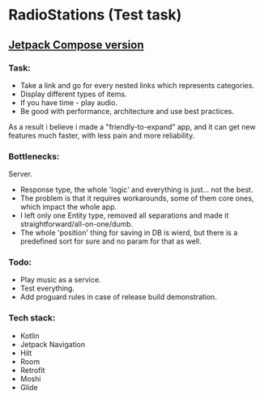 # RadioStations (Test task)

## [Jetpack Compose version](https://github.com/AlexeyMerov/RadioStations/tree/compose)

### Task:
- Take a link and go for every nested links which represents categories.  
- Display different types of items.
- If you have time - play audio.  
- Be good with performance, architecture and use best practices.
  
As a result i believe i made a "friendly-to-expand" app, and it can get new features much faster, with less pain and more reliability.

### Bottlenecks:  
Server.  
- Response type, the whole 'logic' and everything is just... not the best.  
- The problem is that it requires workarounds, some of them core ones, which impact the whole app.  
- I left only one Entity type, removed all separations and made it straightforward/all-on-one/dumb.  
- The whole 'position' thing for saving in DB is wierd, but there is a predefined sort for sure and no param for that as well.  

### Todo:  
- Play music as a service.  
- Test everything.  
- Add proguard rules in case of release build demonstration.

### Tech stack:  
- Kotlin  
- Jetpack Navigation  
- Hilt  
- Room  
- Retrofit  
- Moshi  
- Glide

